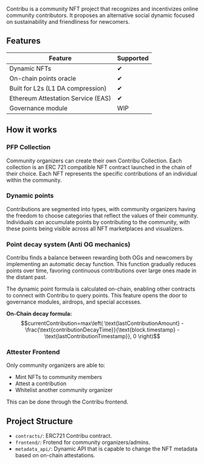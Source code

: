 Contribu is a community NFT project that recognizes and incentivizes online community contributors. It proposes an alternative social dynamic focused on sustainability and friendliness for newcomers.

## Features

| Feature | Supported |
|----------|------------ |
| Dynamic NFTs | ✔ |
| On-chain points oracle | ✔ |
| Built for L2s (L1 DA compression) | ✔ |
| Ethereum Attestation Service (EAS) | ✔ |
| Governance module | WIP |

## How it works

### PFP Collection

Community organizers can create their own Contribu Collection. Each collection is an ERC 721 compatible NFT contract launched in the chain of their choice. Each NFT represents the specific contributions of an individual within the community.


### Dynamic points

Contributions are segmented into types, with community organizers having the freedom to choose categories that reflect the values of their community. Individuals can accumulate points by contributing to the community, with these points being visible across all NFT marketplaces and visualizers.

### Point decay system (Anti OG mechanics)

Contribu finds a balance between rewarding both OGs and newcomers by implementing an automatic decay function. This function gradually reduces points over time, favoring continuous contributions over large ones made in the distant past.

The dynamic point formula is calculated on-chain, enabling other contracts to connect with Contribu to query points. This feature opens the door to governance modules, airdrops, and special accesses.

**On-Chain decay formula:**
$$currentContribution=max\left( \text{lastContributionAmount} - \frac{\text{contributionDecayTime}}{\text{block.timestamp} - \text{lastContributionTimestamp}}, 0 \right)$$

### Attester Frontend

Only community organizers are able to:
* Mint NFTs to community members
* Attest a contribution
* Whitelist another community organizer

This can be done through the Contribu frontend.

## Project Structure

* `contracts/`: ERC721 Contribu contract.
* `frontend/`: Frotend for community organizers/admins.
* `metadata_api/`: Dynamic API that is capable to change the NFT metadata based on on-chain attestations.
